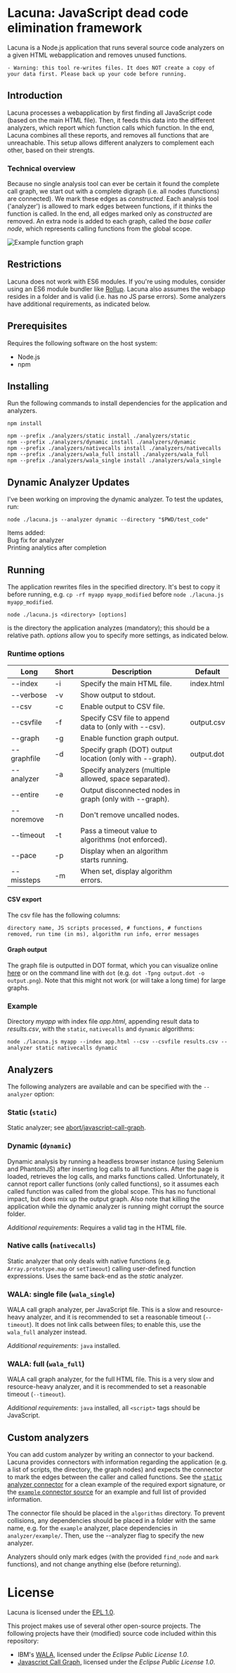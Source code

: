 # Lacuna: JavaScript dead code elimination framework
Lacuna is a Node.js application that runs several source code analyzers on a given HTML webapplication and removes unused functions.
```
- Warning: this tool re-writes files. It does NOT create a copy of your data first. Please back up your code before running.
```





## Introduction
Lacuna processes a webapplication by first finding all JavaScript code (based on the main HTML file). Then, it feeds this data into the different analyzers, which report which function calls which function. In the end, Lacuna combines all these reports, and removes all functions that are unreachable. This setup allows different analyzers to complement each other, based on their strengts.



### Technical overview
Because no single analysis tool can ever be certain it found the complete call graph, we start out with a complete digraph (i.e. all nodes (functions) are connected). We mark these edges as _constructed_. Each analysis tool ('analyzer') is allowed to mark edges between functions, if it thinks the function is called. In the end, all edges marked only as _constructed_ are removed. An extra node is added to each graph, called the _base caller node_, which represents calling functions from the global scope.

![Example function graph](example_graph.png)





## Restrictions
Lacuna does not work with ES6 modules. If you're using modules, consider using an ES6 module bundler like [Rollup](https://github.com/rollup/rollup).
Lacuna also assumes the webapp resides in a folder and is valid (i.e. has no JS parse errors). Some analyzers have additional requirements, as indicated below.





## Prerequisites
Requires the following software on the host system:

+ Node.js
+ npm





## Installing
Run the following commands to install dependencies for the application and analyzers.
```
npm install

npm --prefix ./analyzers/static install ./analyzers/static
npm --prefix ./analyzers/dynamic install ./analyzers/dynamic
npm --prefix ./analyzers/nativecalls install ./analyzers/nativecalls
npm --prefix ./analyzers/wala_full install ./analyzers/wala_full
npm --prefix ./analyzers/wala_single install ./analyzers/wala_single
```



## Dynamic Analyzer Updates

I've been working on improving the dynamic analyzer. To test the updates, run:

```
node ./lacuna.js --analyzer dynamic --directory "$PWD/test_code"
```

Items added:<br/>
Bug fix for analyzer<br/>
Printing analytics after completion


## Running
The application rewrites files in the specified directory. It's best to copy it before running, e.g. `cp -rf myapp myapp_modified` before `node ./lacuna.js myapp_modified`.
```
node ./lacuna.js <directory> [options]
```
_<directory>_ is the directory the application analyzes (mandatory); this should be a relative path. _options_ allow you to specify more settings, as indicated below.


### Runtime options

| Long         | Short | Description                                              | Default             |
|--------------|-------|----------------------------------------------------------|---------------------|
| --index      | -i    | Specify the main HTML file.                              | index.html          |
| --verbose    | -v    | Show output to stdout.                                   |                     |
| --csv        | -c    | Enable output to CSV file.                               |                     |
| --csvfile    | -f    | Specify CSV file to append data to (only with --csv).    | output.csv          |
| --graph      | -g    | Enable function graph output.                            |                     |
| --graphfile  | -d    | Specify graph (DOT) output location (only with --graph). | output.dot          |
| --analyzer   | -a    | Specify analyzers (multiple allowed, space separated).   |                     |
| --entire     | -e    | Output disconnected nodes in graph (only with --graph).  |                     |
| --noremove   | -n    | Don't remove uncalled nodes.                             |                     |
| --timeout    | -t    | Pass a timeout value to algorithms (not enforced).       |                     |
| --pace       | -p    | Display when an algorithm starts running.                |                     |
| --missteps   | -m    | When set, display algorithm errors.                      |                     |


#### CSV export
The csv file has the following columns:
```
directory name, JS scripts processed, # functions, # functions removed, run time (in ms), algorithm run info, error messages
```

#### Graph output
The graph file is outputted in DOT format, which you can visualize online [here](http://www.webgraphviz.com/) or on the command line with `dot` (e.g. `dot -Tpng output.dot -o output.png`).
Note that this might not work (or will take a long time) for large graphs.



### Example
Directory _myapp_ with index file _app.html_, appending result data to _results.csv_, with the `static`, `nativecalls` and `dynamic` algorithms:
```
node ./lacuna.js myapp --index app.html --csv --csvfile results.csv --analyzer static nativecalls dynamic
```





## Analyzers
The following analyzers are available and can be specified with the `--analyzer` option:


### Static (`static`)
Static analyzer; see [abort/javascript-call-graph](https://github.com/abort/javascript-call-graph/).


### Dynamic (`dynamic`)
Dynamic analysis by running a headless browser instance (using Selenium and PhantomJS) after inserting log calls to all functions. After the page is loaded, retrieves the log calls, and marks functions called.
Unfortunately, it cannot report caller functions (only called functions), so it assumes each called function was called from the global scope. This has no functional impact, but does mix up the output graph.
Also note that killing the application while the dynamic analyzer is running might corrupt the source folder.

*Additional requirements*: Requires a valid <head> tag in the HTML file.



### Native calls (`nativecalls`)
Static analyzer that only deals with native functions (e.g. `Array.prototype.map` or `setTimeout`) calling user-defined function expressions. Uses the same back-end as the _static_ analyzer.



### WALA: single file (`wala_single`)
WALA call graph analyzer, per JavaScript file. This is a slow and resource-heavy analyzer, and it is recommended to set a reasonable timeout (`--timeout`).
It does not link calls between files; to enable this, use the `wala_full` analyzer instead.

*Additional requirements*: `java` installed.



### WALA: full (`wala_full`)
WALA call graph analyzer, for the full HTML file. This is a very slow and resource-heavy analyzer, and it is recommended to set a reasonable timeout (`--timeout`).

*Additional requirements*: `java` installed, all `<script>` tags should be JavaScript.





## Custom analyzers
You can add custom analyzer by writing an connector to your backend. Lacuna provides connectors with information regarding the application (e.g. a list of scripts, the directory, the graph nodes) and expects the connector to mark the edges between the caller and called functions.
See the [`static` analyzer connector](analyzers/static.js) for a clean example of the required export signature, or the [`example` connector source](analyzers/example.js) for an example and full list of provided information.

The connector file should be placed in the `algorithms` directory. To prevent collisions, any dependencies should be placed in a folder with the same name, e.g. for the `example` analyzer, place dependencies in `analyzer/example/`.
Then, use the --analyzer flag to specify the new analyzer.

Analyzers should only mark edges (with the provided `find_node` and `mark` functions), and not change anything else (before returning).





# License
Lacuna is licensed under the [EPL 1.0](epl-v10.html).


This project makes use of several other open-source projects. The following projects have their (modified) source code included within this repository:

+ IBM's [WALA](https://github.com/wala/WALA), licensed under the _Eclipse Public License 1.0_.
+ [Javascript Call Graph](https://github.com/abort/javascript-call-graph/), licensed under the _Eclipse Public License 1.0_.
